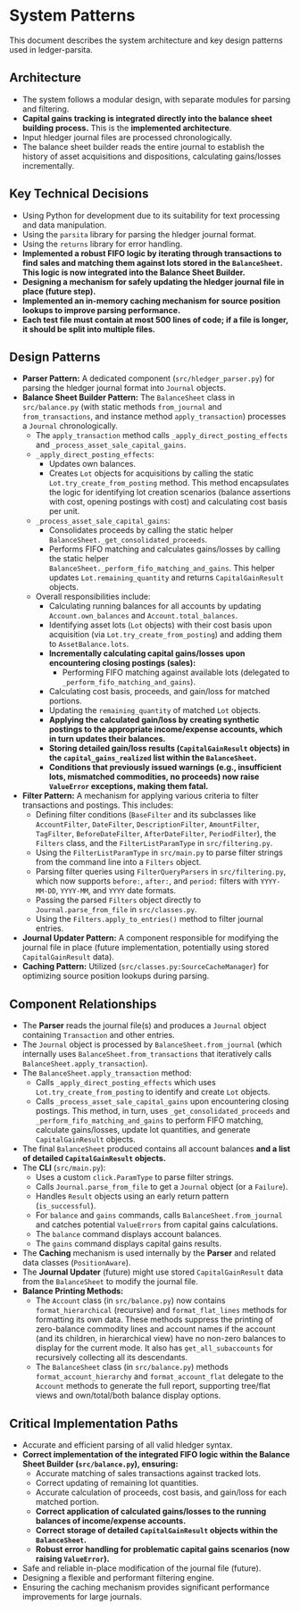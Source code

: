 # System Patterns

This document describes the system architecture and key design patterns used in ledger-parsita.

## Architecture

- The system follows a modular design, with separate modules for parsing and filtering.
- **Capital gains tracking is integrated directly into the balance sheet building process.** This is the **implemented architecture**.
- Input hledger journal files are processed chronologically.
- The balance sheet builder reads the entire journal to establish the history of asset acquisitions and dispositions, calculating gains/losses incrementally.

## Key Technical Decisions

- Using Python for development due to its suitability for text processing and data manipulation.
- Using the `parsita` library for parsing the hledger journal format.
- Using the `returns` library for error handling.
- **Implemented a robust FIFO logic by iterating through transactions to find sales and matching them against lots stored in the `BalanceSheet`. This logic is now integrated into the Balance Sheet Builder.**
- **Designing a mechanism for safely updating the hledger journal file in place (future step).**
- **Implemented an in-memory caching mechanism for source position lookups to improve parsing performance.**
- **Each test file must contain at most 500 lines of code; if a file is longer, it should be split into multiple files.**

## Design Patterns

- **Parser Pattern:** A dedicated component (`src/hledger_parser.py`) for parsing the hledger journal format into `Journal` objects.
- **Balance Sheet Builder Pattern:** The `BalanceSheet` class in `src/balance.py` (with static methods `from_journal` and `from_transactions`, and instance method `apply_transaction`) processes a `Journal` chronologically.
    - The `apply_transaction` method calls `_apply_direct_posting_effects` and `_process_asset_sale_capital_gains`.
    - `_apply_direct_posting_effects`:
        - Updates own balances.
        - Creates `Lot` objects for acquisitions by calling the static `Lot.try_create_from_posting` method. This method encapsulates the logic for identifying lot creation scenarios (balance assertions with cost, opening postings with cost) and calculating cost basis per unit.
    - `_process_asset_sale_capital_gains`:
        - Consolidates proceeds by calling the static helper `BalanceSheet._get_consolidated_proceeds`.
        - Performs FIFO matching and calculates gains/losses by calling the static helper `BalanceSheet._perform_fifo_matching_and_gains`. This helper updates `Lot.remaining_quantity` and returns `CapitalGainResult` objects.
    - Overall responsibilities include:
        - Calculating running balances for all accounts by updating `Account.own_balances` and `Account.total_balances`.
        - Identifying asset lots (`Lot` objects) with their cost basis upon acquisition (via `Lot.try_create_from_posting`) and adding them to `AssetBalance.lots`.
        - **Incrementally calculating capital gains/losses upon encountering closing postings (sales):**
            - Performing FIFO matching against available lots (delegated to `_perform_fifo_matching_and_gains`).
        - Calculating cost basis, proceeds, and gain/loss for matched portions.
        - Updating the `remaining_quantity` of matched `Lot` objects.
        - **Applying the calculated gain/loss by creating synthetic postings to the appropriate income/expense accounts, which in turn updates their balances.**
        - **Storing detailed gain/loss results (`CapitalGainResult` objects) in the `capital_gains_realized` list within the `BalanceSheet`.**
        - **Conditions that previously issued warnings (e.g., insufficient lots, mismatched commodities, no proceeds) now raise `ValueError` exceptions, making them fatal.**
- **Filter Pattern:** A mechanism for applying various criteria to filter transactions and postings. This includes:
    - Defining filter conditions (`BaseFilter` and its subclasses like `AccountFilter`, `DateFilter`, `DescriptionFilter`, `AmountFilter`, `TagFilter`, `BeforeDateFilter`, `AfterDateFilter`, `PeriodFilter`), the `Filters` class, and the `FilterListParamType` in `src/filtering.py`.
    - Using the `FilterListParamType` in `src/main.py` to parse filter strings from the command line into a `Filters` object.
    - Parsing filter queries using `FilterQueryParsers` in `src/filtering.py`, which now supports `before:`, `after:`, and `period:` filters with `YYYY-MM-DD`, `YYYY-MM`, and `YYYY` date formats.
    - Passing the parsed `Filters` object directly to `Journal.parse_from_file` in `src/classes.py`.
    - Using the `Filters.apply_to_entries()` method to filter journal entries.
- **Journal Updater Pattern:** A component responsible for modifying the journal file in place (future implementation, potentially using stored `CapitalGainResult` data).
- **Caching Pattern:** Utilized (`src/classes.py:SourceCacheManager`) for optimizing source position lookups during parsing.

## Component Relationships

- The **Parser** reads the journal file(s) and produces a `Journal` object containing `Transaction` and other entries.
- The `Journal` object is processed by `BalanceSheet.from_journal` (which internally uses `BalanceSheet.from_transactions` that iteratively calls `BalanceSheet.apply_transaction`).
- The `BalanceSheet.apply_transaction` method:
    - Calls `_apply_direct_posting_effects` which uses `Lot.try_create_from_posting` to identify and create `Lot` objects.
    - Calls `_process_asset_sale_capital_gains` upon encountering closing postings. This method, in turn, uses `_get_consolidated_proceeds` and `_perform_fifo_matching_and_gains` to perform FIFO matching, calculate gains/losses, update lot quantities, and generate `CapitalGainResult` objects.
- The final `BalanceSheet` produced contains all account balances **and a list of detailed `CapitalGainResult` objects.**
- The **CLI** (`src/main.py`):
    - Uses a custom `click.ParamType` to parse filter strings.
    - Calls `Journal.parse_from_file` to get a `Journal` object (or a `Failure`).
    - Handles `Result` objects using an early return pattern (`is_successful`).
    - For `balance` and `gains` commands, calls `BalanceSheet.from_journal` and catches potential `ValueErrors` from capital gains calculations.
    - The `balance` command displays account balances.
    - The `gains` command displays capital gains results.
- The **Caching** mechanism is used internally by the **Parser** and related data classes (`PositionAware`).
- The **Journal Updater** (future) might use stored `CapitalGainResult` data from the `BalanceSheet` to modify the journal file.
- **Balance Printing Methods:**
    - The `Account` class (in `src/balance.py`) now contains `format_hierarchical` (recursive) and `format_flat_lines` methods for formatting its own data. These methods suppress the printing of zero-balance commodity lines and account names if the account (and its children, in hierarchical view) have no non-zero balances to display for the current mode. It also has `get_all_subaccounts` for recursively collecting all its descendants.
    - The `BalanceSheet` class (in `src/balance.py`) methods `format_account_hierarchy` and `format_account_flat` delegate to the `Account` methods to generate the full report, supporting tree/flat views and own/total/both balance display options.

## Critical Implementation Paths

- Accurate and efficient parsing of all valid hledger syntax.
- **Correct implementation of the integrated FIFO logic within the Balance Sheet Builder (`src/balance.py`), ensuring:**
    - Accurate matching of sales transactions against tracked lots.
    - Correct updating of remaining lot quantities.
    - Accurate calculation of proceeds, cost basis, and gain/loss for each matched portion.
    - **Correct application of calculated gains/losses to the running balances of income/expense accounts.**
    - **Correct storage of detailed `CapitalGainResult` objects within the `BalanceSheet`.**
    - **Robust error handling for problematic capital gains scenarios (now raising `ValueError`).**
- Safe and reliable in-place modification of the journal file (future).
- Designing a flexible and performant filtering engine.
- Ensuring the caching mechanism provides significant performance improvements for large journals.
